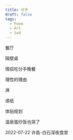 ```yaml
---
title: 分手
draft: false
tags:
  - Poem
  - Art
  - Sad
---
```

餐厅

隔壁桌

情侣吃分手晚餐


理性的理由

淋


递纸

体贴规划

温泉蛋炒饭也哭了

2022-07-22
许昌-白石深夜食堂